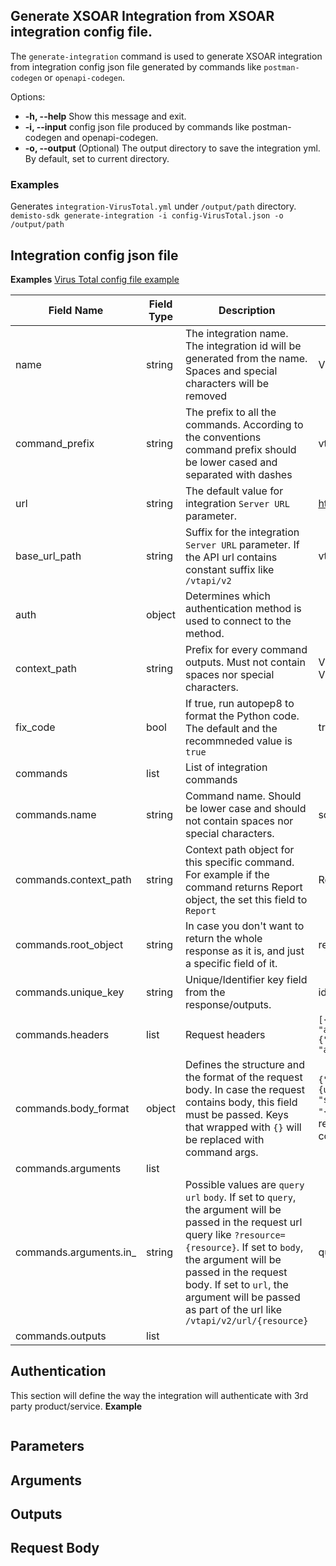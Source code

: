## Generate XSOAR Integration from XSOAR integration config file.
The `generate-integration` command is used to generate XSOAR integration from integration config json file generated
by commands like `postman-codegen` or `openapi-codegen`.

Options:
*  **-h, --help**
   Show this message and exit.
*  **-i, --input**
   config json file produced by commands like postman-codegen and openapi-codegen.
*  **-o, --output**
   (Optional) The output directory to save the integration yml. By default, set to current directory.

### Examples
Generates `integration-VirusTotal.yml` under `/output/path` directory.
`demisto-sdk generate-integration -i config-VirusTotal.json -o /output/path`

## Integration config json file
**Examples**
[Virus Total config file example]()

|Field Name|Field Type|Description|Examples|Is Required|
|----------|----------|-----------|--------|-----------|
|name|string|The integration name. The integration id will be generated from the name. Spaces and special characters will be removed|Virus Total|Required|
|command_prefix|string|The prefix to all the commands. According to the conventions command prefix should be lower cased and separated with dashes|vt,virustotal|Required|
|url|string|The default value for integration `Server URL` parameter.|https://www.virustotal.com|Optional|
|base_url_path|string|Suffix for the integration `Server URL` parameter. If the API url contains constant suffix like `/vtapi/v2`|vtapi/v2|Optional|
|auth|object|Determines which authentication method is used to connect to the method.||Optional|
|context_path|string|Prefix for every command outputs. Must not contain spaces nor special characters. |VirusTotal -> VirusTotal.IP.source|Required|
|fix_code|bool|If true, run autopep8 to format the Python code. The default and the recommneded value is `true`|true|Optional|
|commands|list|List of integration commands||Required|
|commands.name|string|Command name. Should be lower case and should not contain spaces nor special characters.|scan-file|Required|
|commands.context_path|string|Context path object for this specific command. For example if the command returns Report object, the set this field to `Report`|Report, IP, Event|Required|
|commands.root_object|string|In case you don't want to return the whole response as it is, and just a specific field of it.|result, scan|Optional|
|commands.unique_key|string|Unique/Identifier key field from the response/outputs.|id, sha1, name|Optional|
|commands.headers|list|Request headers|`[{"Content-Type": "application/json"},{"Accept": "application/json"}]`|Optional|
|commands.body_format|object|Defines the structure and the format of the request body. In case the request contains body, this field must be passed. Keys that wrapped with `{}` will be replaced with command args.|```{"user": {"name": "{user}", "id": "{id}", "status": "create"}```<br />`"{name}"` and `"{id}"` will be replaced with `name` and `id` command input args.|Optional|
|commands.arguments|list|||Optional|
|commands.arguments.in_|string|Possible values are `query` `url` `body`. If set to `query`, the argument will be passed in the request url query like `?resource={resource}`. If set to `body`, the argument will be passed in the request body. If set to `url`, the argument will be passed as part of the url like `/vtapi/v2/url/{resource}`|query, url, body|Required|
|commands.outputs|list||||



## Authentication
This section will define the way the integration will authenticate with 3rd party product/service.
**Example**
```json

```


## Parameters


## Arguments


## Outputs


## Request Body
